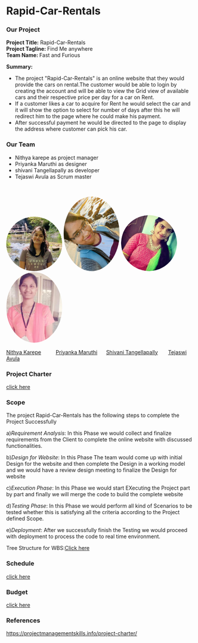 # Rapid-Car-Rentals


### Our Project
   <strong>Project Title:</strong> Rapid-Car-Rentals<br>
   <strong>Project Tagline: </strong>Find Me anywhere<br>
   <strong>Team Name: </strong>Fast and Furious<br>
   
    
**Summary:**<br>
* The project "Rapid-Car-Rentals" is an online website that they would provide the cars on rental.The customer would be able to login by creating the account and will be able to view the Grid view of available cars and their respective price per day for a car on Rent. 
* If a customer likes a car to acquire for Rent he would select the car and it will show the option to select for number of days after this he will redirect him to the page where he could make his payment.
* After successful payment he would be directed to the page to display the address where customer can pick his car.<br>

### Our Team
* Nithya karepe as project manager
* Priyanka Maruthi as designer
* shivani Tangellapally as developer
* Tejaswi Avula as Scrum master
<br>

<img src="images/Nithya.jpg" alt="drawing" width="150" style="border-radius:50%" />                <img src="images/Priyanka.jpg" alt="drawing" width="150" style="border-radius:50%" />
<img src="images/vani.jpg.png" alt="drawing" width="150" style="border-radius:50%" />               <img src="images/Tejaswi.jpg" alt="Tejaswi" width="150" style="border-radius:50%"/>

  [Nithya Karepe](https://github.com/KarepeN) &nbsp;&nbsp;&nbsp;&nbsp;&nbsp;&nbsp;&nbsp;&nbsp; [Priyanka Maruthi](https://github.com/Maruthi158)             &nbsp;&nbsp;&nbsp;&nbsp;   [Shivani Tangellapally](https://github.com/shivani-ta)    &nbsp;&nbsp;&nbsp;&nbsp;&nbsp;   [Tejaswi Avula](https://github.com/tejaavula)


### Project Charter
[click here](https://github.com/KarepeN/pm-s04-g01-project/blob/main/charter.md)

### Scope
The project Rapid-Car-Rentals has the following steps to complete the Project Successfully

a)_Requirement Analysis_: In this Phase we would collect and finalize requirements from the Client to complete the online website with discussed functionalities.

b)_Design for Website_: In this Phase The team would come up with initial Design for the website and then complete the Design in a working model and we would have a review design meeting to finalize the Design for website

c)_Execution Phase_: In this Phase we would start EXecuting the Project part by part and finally we will merge the code to build the complete website

d)_Testing Phase_: In this Phase we would perform all kind of Scenarios to be tested whether this is satisfying all the criteria according to the Project defined Scope.

e)_Deployment_: After we successfully finish the Testing we would proceed with deployment to process the code to real time environment.

 Tree Structure for WBS:[Click here](https://github.com/KarepeN/pm-s04-g01-project/blob/main/WBS/wbs.png)

### Schedule
[click here](https://github.com/KarepeN/pm-s04-g01-project/blob/main/schedule.md)

### Budget
[click here](https://github.com/KarepeN/pm-s04-g01-project/blob/main/BUDGET.md)

### References
   https://projectmanagementskills.info/project-charter/

